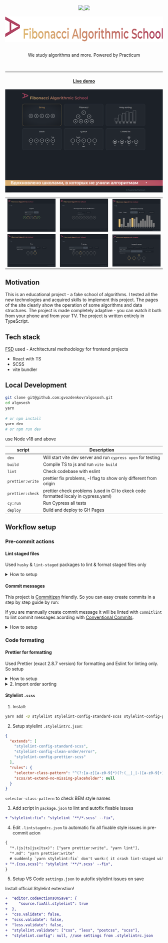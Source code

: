 <div align="center">
  <a href="https://github.com/gvozdenkov/algososh/actions/workflows/cypress.yml">
    <img src="https://github.com/gvozdenkov/algososh/actions/workflows/cypress.yml/badge.svg?event=push" />
  </a>
  <a href="http://commitizen.github.io/cz-cli/">
    <img src="https://img.shields.io/badge/commitizen-friendly-brightgreen.svg" />
  </a>
</div>

<br />
<div align="center">
  <a href="https://gvozdenkov.github.io/algososh/">
    <img src="README_static/logo_slogan.svg" alt="Fibonacci Algorithmic School logo" height="80">
  </a>
  <br/><br/>
  <p align="center">We study algorithms and more. Powered by Practicum</p>
  <br/>
</div>

---

<div align="center">
  <h4><a href="https://gvozdenkov.github.io/algososh/">Live demo</a></h4>
</div>

![reverse string](README_static/main_screen.png)

|                                             |                                                |                                               |
| :-----------------------------------------: | :--------------------------------------------: | :-------------------------------------------: |
| ![reverse string](README_static/string.png) |  ![fibonacci sequence](README_static/fib.png)  | ![array sort methods](README_static/sort.png) |
| ![reverse string](README_static/stack.png)  | ![fibonacci sequence](README_static/queue.png) | ![array sort methods](README_static/list.png) |

## Motivation

This is an educational project - a fake school of algorithms. I tested all the new technologies and
acquired skills to implement this project. The pages of the site clearly show the operation of some
algorithms and data structures. The project is made completely adaptive - you can watch it both from
your phone and from your TV. The project is written entirely in TypeScript.

## Tech stack

[FSD](https://feature-sliced.design/) used - Architectural methodology for frontend projects

- React with TS
- SCSS
- vite bundler

## Local Development

```bash
git clone git@github.com:gvozdenkov/algososh.git
cd algososh
yarn

# or npm install
yarn dev
# or npm run dev
```

use Node v18 and above

| script           | Description                                                                         |
| ---------------- | ----------------------------------------------------------------------------------- |
| `dev`            | Will start vite dev server and run `cypress open` for testing                       |
| `build`          | Compile TS to js and run `vite build`                                               |
| `lint`           | Check codebase with eslint                                                          |
| `prettier:write` | prettier fix problems, -l flag to show only different from origin                   |
| `prettier:check` | prettier check problems (used in CI to ckeck code formatted localy in cypress.yaml) |
| `cy:run`         | Run Cypress all tests                                                               |
| `deploy`         | Build and deploy to GH Pages                                                        |

## Workflow setup

### Pre-commit actions

#### Lint staged files

Used `husky` & `lint-staged` packages to lint & format staged files only

<details>
<summary>How to setup</summary>
<br/>

```sh
# .husky/_/pre-commit
yarn lint-staged && yarn test:jest -o

```

`.lintstagedrc.json` setup sequential running commands for .js|ts|jsx|tsx files in order of array
items

```json
{
  "*.(js|ts|jsx|tsx)": ["yarn prettier:write", "yarn lint"],
  "*.md": "yarn prettier:write"
}
```

</details>

#### Commit messages

This project is [Commitizen](https://www.npmjs.com/package/commitizen?activeTab=readme) friendly. So
you can easy create commits in a step by step guide by run:

If you are mannually create commit message it will be linted with `commitlint` to lint commit
messages acording with [Conventional Commits](https://www.conventionalcommits.org/en/v1.0.0/).

<details>
<summary>How to setup</summary>
<br/>

```bash
yarn cz
# or
npm run cz
```

Commitizen & commitlint setup:

1. Used ligthweight `cz-git` adapter for `commitizen` to generate cli interface for `yarn cz`
2. Setup `cz-git` with `.czrc` file
3. Setup `commitlint` with `commitlint.config.ts`

```json
"devDependencies": {
  "@commitlint/cli": "^18.4.3",
  "@commitlint/config-conventional": "^18.4.3",
  "@commitlint/format": "^18.4.3",

  "commitizen": "^4.3.0",
  "cz-git": "^1.8.0",
}
```

</details>

### Code formating

#### Prettier for formatting

Used Prettier (exact 2.8.7 version) for formatting and Eslint for linting only. So setup

<details>
<summary>How to setup</summary>
<br/>

```json
"devDependencies": {
  "eslint": "^8.53.0",
  "prettier": "2.8.7",
  "eslint-plugin-prettier": "4.2.1",
  "eslint-config-prettier": "^9.0.0",
}
```

Settup eslint to highlight style errors with prettier:

```cjs
// .eslintrc.cjs
module.exports = {
  // ...
  extends: [
    'eslint:recommended',
    'plugin:@typescript-eslint/recommended-type-checked',
    // ...
    // prettier must be the last in extends
    'prettier',
  ],
  // ...
  plugins: ['prettier'],
  rules: {
    'prettier/prettier': ['error'],
    // ...
  },
};
```

Setup CI to check code formating

```yaml
# cypress.yaml

- run: yarn lint

# only check format, not write
- run: yarn prettier:check
```

</details>

<details>
<summary>2. Import order sorting</summary>
<br/>
Used `prettier-plugin-sort-imports` package for prettier to format order of imports

```js
//https://chriscoyier.net/2022/08/09/javascript-import-sorting/

// .prettierrc
"importOrder": [
    "react",
    "<THIRD_PARTY_MODULES>",
    "^(#shared/(config|constants|types|hooks|lib)).*$",
    "^(#shared/ui).*$",
    // Any local imports that AREN'T styles.
    "^(\\.|\\.\\.)/(.(?!.(css|scss)))*$",
    // Styles
    ".(css|scss)$"
  ],
  "importOrderSeparation": true,
  "importOrderSortSpecifiers": true,
  "importOrderCaseInsensitive": true,
```

</details>

#### Stylelint `.scss`

1. Install:

```bash
yarn add -D stylelint stylelint-config-standard-scss stylelint-config-prettier-scss stylelint-config-clean-order
```

2. Setup stylelint `.stylelintrc.json`:

```json
{
  "extends": [
    "stylelint-config-standard-scss",
    "stylelint-config-clean-order/error",
    "stylelint-config-prettier-scss"
  ],
  "rules": {
    "selector-class-pattern": "^(?:[a-z][a-z0-9]*)(?:(__|_|-)[a-z0-9]+)*$",
    "scss/at-extend-no-missing-placeholder": null
  }
}
```

`selector-class-pattern` to check BEM style names

3. Add script in `package.json` to lint and autofix fixable issues

```diff
+ "stylelint:fix": "stylelint '**/*.scss' --fix",
```

4. Edit `.lintstagedrc.json` to automatic fix all fixable style issues in pre-commit acion

```diff
{
  "*.(js|ts|jsx|tsx)": ["yarn prettier:write", "yarn lint"],
  "*.md": "yarn prettier:write"
  # suddenly `yarn stylelint:fix` don't work:( it crash lint-staged with empty-commit error
+ "*.{css,scss}": "stylelint '**/*.scss' --fix",
}
```

5. Setup VS Code `settings.json` to autofix stylelint issues on save

Install official Stylelint extenstion!

```diff
+  "editor.codeActionsOnSave": {
+     "source.fixAll.stylelint": true
+  },
+  "css.validate": false,
+  "scss.validate": false,
+  "less.validate": false,
+  "stylelint.validate": ["css", "less", "postcss", "scss"],
+  "stylelint.config": null, //use settings from .stylelintrc.json
```
